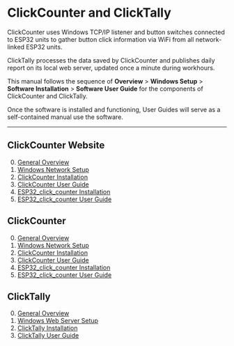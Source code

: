 # ClickCounter and ClickTally

ClickCounter uses Windows TCP/IP listener and button switches connected to ESP32 units to gather button click information via WiFi from all network-linked ESP32 units.

ClickTally processes the data saved by ClickCounter and publishes daily report on its local web server, updated once a minute during workhours.

This manual follows the sequence of __Overview__ > __Windows Setup__ > __Software Installation__ > __Software User Guide__ for the components of ClickCounter and ClickTally.

Once the software is installed and functioning, User Guides will serve as a self-contained manual use the software.

---

## ClickCounter Website
0. [General Overview](ClickCounter/0%20General%20Overview.md)
1. [Windows Network Setup](ClickCounter/1%20Windows%20Network%20Setup.md)
2. [ClickCounter Installation](ClickCounter/2%20ClickCounter%20Installation.md)
3. [ClickCounter User Guide](ClickCounter/3%20ClickCounter%20User%20Guide.md)
4. [ESP32_click_counter Installation](ClickCounter/4%20ESP32_click_counter%20Installation.md)
5. [ESP32_click_counter User Guide](ClickCounter/5%20ESP32_click_counter%20User%20Guide.md)


## ClickCounter

0. [General Overview](ClickCounter/0%20General%20Overview.md)
1. [Windows Network Setup](ClickCounter/1%20Windows%20Network%20Setup.md)
2. [ClickCounter Installation](ClickCounter/2%20ClickCounter%20Installation.md)
3. [ClickCounter User Guide](ClickCounter/3%20ClickCounter%20User%20Guide.md)
4. [ESP32_click_counter Installation](ClickCounter/4%20ESP32_click_counter%20Installation.md)
5. [ESP32_click_counter User Guide](ClickCounter/5%20ESP32_click_counter%20User%20Guide.md)

## ClickTally

0. [General Overview](ClickTally/0%20General%20Overview.md)
1. [Windows Web Server Setup](ClickTally/1%20Windows%20Web%20Server%20Setup.md)
2. [ClickTally Installation](ClickTally/2%20ClickTally%20Installation.md)
3. [ClickTally User Guide](ClickTally/3%20ClickTally%20User%20Guide.md)
